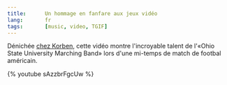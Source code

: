 ```yaml
---
title:      Un hommage en fanfare aux jeux vidéo
lang:       fr
tags:       [music, video, TGIF]
---
```


Dénichée [chez Korben](http://korben.info/mais-ou-sont-les-majorettes.html), cette vidéo montre l'incroyable talent de l'«Ohio State University Marching Band» lors d'une mi-temps de match de footbal américain.


{% youtube sAzzbrFgcUw %}
